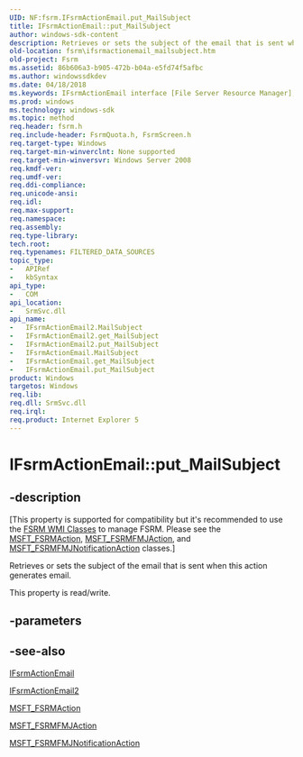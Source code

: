 ```yaml
---
UID: NF:fsrm.IFsrmActionEmail.put_MailSubject
title: IFsrmActionEmail::put_MailSubject
author: windows-sdk-content
description: Retrieves or sets the subject of the email that is sent when this action generates email.
old-location: fsrm\ifsrmactionemail_mailsubject.htm
old-project: Fsrm
ms.assetid: 86b606a3-b905-472b-b04a-e5fd74f5afbc
ms.author: windowssdkdev
ms.date: 04/18/2018
ms.keywords: IFsrmActionEmail interface [File Server Resource Manager],MailSubject property, IFsrmActionEmail.MailSubject, IFsrmActionEmail.put_MailSubject, IFsrmActionEmail2 interface [File Server Resource Manager],MailSubject property, IFsrmActionEmail2.MailSubject, IFsrmActionEmail2::MailSubject, IFsrmActionEmail2::get_MailSubject, IFsrmActionEmail2::put_MailSubject, IFsrmActionEmail::get_MailSubject, IFsrmActionEmail::put_MailSubject, MailSubject property [File Server Resource Manager], MailSubject property [File Server Resource Manager],IFsrmActionEmail interface, MailSubject property [File Server Resource Manager],IFsrmActionEmail2 interface, fs.ifsrmactionemail_mailsubject, fsrm.ifsrmactionemail_mailsubject, fsrm/IFsrmActionEmail2::MailSubject, fsrm/IFsrmActionEmail2::get_MailSubject, fsrm/IFsrmActionEmail2::put_MailSubject, fsrm/IFsrmActionEmail::MailSubject, fsrm/IFsrmActionEmail::get_MailSubject, fsrm/IFsrmActionEmail::put_MailSubject, put_MailSubject
ms.prod: windows
ms.technology: windows-sdk
ms.topic: method
req.header: fsrm.h
req.include-header: FsrmQuota.h, FsrmScreen.h
req.target-type: Windows
req.target-min-winverclnt: None supported
req.target-min-winversvr: Windows Server 2008
req.kmdf-ver: 
req.umdf-ver: 
req.ddi-compliance: 
req.unicode-ansi: 
req.idl: 
req.max-support: 
req.namespace: 
req.assembly: 
req.type-library: 
tech.root: 
req.typenames: FILTERED_DATA_SOURCES
topic_type:
-	APIRef
-	kbSyntax
api_type:
-	COM
api_location:
-	SrmSvc.dll
api_name:
-	IFsrmActionEmail2.MailSubject
-	IFsrmActionEmail2.get_MailSubject
-	IFsrmActionEmail2.put_MailSubject
-	IFsrmActionEmail.MailSubject
-	IFsrmActionEmail.get_MailSubject
-	IFsrmActionEmail.put_MailSubject
product: Windows
targetos: Windows
req.lib: 
req.dll: SrmSvc.dll
req.irql: 
req.product: Internet Explorer 5
---
```


# IFsrmActionEmail::put_MailSubject


## -description


<p class="CCE_Message">[This property is supported for compatibility but it's recommended to use the 
    <a href="https://msdn.microsoft.com/1CE772FA-CE33-4900-A499-058175A7C37E">FSRM WMI Classes</a> to manage FSRM. Please see the 
    <a href="https://msdn.microsoft.com/55bacec3-c6d1-40ce-902c-8c38eb9a9e7b">MSFT_FSRMAction</a>,
    <a href="https://msdn.microsoft.com/f396e2cb-cfe0-4b4f-bd01-7814a83fb133">MSFT_FSRMFMJAction</a>, and 
    <a href="https://msdn.microsoft.com/17ddc76c-1aba-4eaf-aab0-034933c6052e">MSFT_FSRMFMJNotificationAction</a> 
    classes.]

Retrieves or sets the subject of the email that is sent when this action generates 
    email.

This property is read/write.


## -parameters


## -see-also




<a href="https://msdn.microsoft.com/6eb6d82e-018d-4977-ad60-fce296c16e83">IFsrmActionEmail</a>



<a href="https://msdn.microsoft.com/278ef98d-fb1d-42a4-a740-07c5e713a230">IFsrmActionEmail2</a>



<a href="https://msdn.microsoft.com/55bacec3-c6d1-40ce-902c-8c38eb9a9e7b">MSFT_FSRMAction</a>



<a href="https://msdn.microsoft.com/f396e2cb-cfe0-4b4f-bd01-7814a83fb133">MSFT_FSRMFMJAction</a>



<a href="https://msdn.microsoft.com/17ddc76c-1aba-4eaf-aab0-034933c6052e">MSFT_FSRMFMJNotificationAction</a>
 

 

